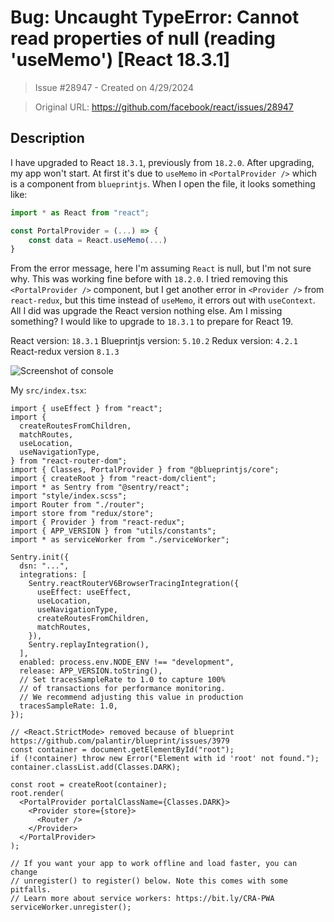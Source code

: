 # Bug: Uncaught TypeError: Cannot read properties of null (reading 'useMemo') [React 18.3.1]

> Issue #28947 - Created on 4/29/2024

> Original URL: https://github.com/facebook/react/issues/28947

## Description

I have upgraded to React `18.3.1`, previously from `18.2.0`. After upgrading, my app won't start. At first it's due to `useMemo` in `<PortalProvider />` which is a component from `blueprintjs`. When I open the file, it looks something like:
```js
import * as React from "react";

const PortalProvider = (...) => {
    const data = React.useMemo(...)
}
```
From the error message, here I'm assuming `React` is null, but I'm not sure why. This was working fine before with `18.2.0`. I tried removing this `<PortalProvider />` component, but I get another error in `<Provider />` from `react-redux`, but this time instead of `useMemo`, it errors out with `useContext`. All I did was upgrade the React version nothing else. Am I missing something? I would like to upgrade to `18.3.1` to prepare for React 19.

React version: `18.3.1`
Blueprintjs version: `5.10.2`
Redux version: `4.2.1`
React-redux version `8.1.3`

![Screenshot of console](https://github.com/facebook/react/assets/75826315/965c1445-b5c3-41c7-a19e-aa30b5862994)

My `src/index.tsx`:
```tsx
import { useEffect } from "react";
import {
  createRoutesFromChildren,
  matchRoutes,
  useLocation,
  useNavigationType,
} from "react-router-dom";
import { Classes, PortalProvider } from "@blueprintjs/core";
import { createRoot } from "react-dom/client";
import * as Sentry from "@sentry/react";
import "style/index.scss";
import Router from "./router";
import store from "redux/store";
import { Provider } from "react-redux";
import { APP_VERSION } from "utils/constants";
import * as serviceWorker from "./serviceWorker";

Sentry.init({
  dsn: "...",
  integrations: [
    Sentry.reactRouterV6BrowserTracingIntegration({
      useEffect: useEffect,
      useLocation,
      useNavigationType,
      createRoutesFromChildren,
      matchRoutes,
    }),
    Sentry.replayIntegration(),
  ],
  enabled: process.env.NODE_ENV !== "development",
  release: APP_VERSION.toString(),
  // Set tracesSampleRate to 1.0 to capture 100%
  // of transactions for performance monitoring.
  // We recommend adjusting this value in production
  tracesSampleRate: 1.0,
});

// <React.StrictMode> removed because of blueprint https://github.com/palantir/blueprint/issues/3979
const container = document.getElementById("root");
if (!container) throw new Error("Element with id 'root' not found.");
container.classList.add(Classes.DARK);

const root = createRoot(container);
root.render(
  <PortalProvider portalClassName={Classes.DARK}>
    <Provider store={store}>
      <Router />
    </Provider>
  </PortalProvider>
);

// If you want your app to work offline and load faster, you can change
// unregister() to register() below. Note this comes with some pitfalls.
// Learn more about service workers: https://bit.ly/CRA-PWA
serviceWorker.unregister();
```
